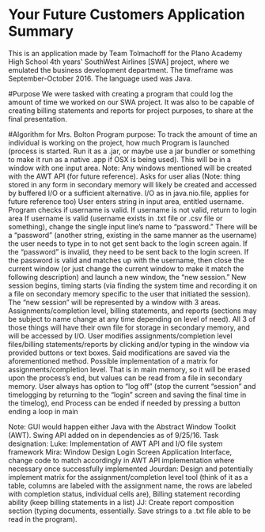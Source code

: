 # Your Future Customers Application Summary
This is an application made by Team Tolmachoff for
the Plano Academy High School 4th years' SouthWest
Airlines [SWA] project, where we emulated the 
business development department. The timeframe was 
September-October 2016. The language used was Java.

#Purpose
We were tasked with creating a program that could log
the amount of time we worked on our SWA project. It was
also to be capable of creating billing statements and 
reports for project purposes, to share at the final 
presentation.

#Algorithm for Mrs. Bolton
Program purpose: To track the amount of time an individual is working on the project, how much 
Program is launched (process is started. Run it as a .jar, or maybe use a jar bundler or something to make it run as a native .app if OSX is being used). This will be in a window with one input area. Note: Any windows mentioned will be created with the AWT API (for future reference).
Asks for user alias (Note: thing stored in any form in secondary memory will likely be created and accessed by buffered I/O or a sufficient alternative. I/O as in java.nio.file, applies for future reference too)
User enters string in input area, entitled username.
Program checks if username is valid. If username is not valid, return to login area
If username is valid (username exists in .txt file or .csv file or something), change the single input line’s name to “password.” There will be a “password” (another string, existing in the same manner as the username) the user needs to type in to not get sent back to the login screen again. If the “password” is invalid, they need to be sent back to the login screen.
If the password is valid and matches up with the username, then close the current window (or just change the current window to make it match the following description) and launch a new window, the “new session.”
New session begins, timing starts (via finding the system time and recording it on a file on secondary memory specific to the user that initiated the session).
The “new session” will be represented by a window with 3 areas. Assignments/completion level, billing statements, and reports (sections may be subject to name change at any time depending on level of need).
All 3 of those things will have their own file for storage in secondary memory, and will be accessed by I/O.
User modifies assignments/completion level files/billing statements/reports by clicking and/or typing in the window via provided buttons or text boxes. Said modifications are saved via the aforementioned method.
Possible implementation of a matrix for assignments/completion level. That is in main memory, so it will be erased upon the process’s end, but values can be read from a file in secondary memory.
User always has option to “log off” (stop the current “session” and timelogging by returning to the “login” screen and saving the final time in the timelog), end 
Process can be ended if needed by pressing a button ending a loop in main

Note: GUI would happen either Java with the Abstract Window Toolkit (AWT). Swing API added on in dependencies as of 9/25/16.
Task designation: 
Luke: Implementation of AWT API and I/O file system framework
Mira: Window Design Login Screen Application Interface, change code to match accordingly in AWT API implementation where necessary once successfully implemented
Jourdan: Design and potentially implement matrix for the assignment/completion level tool (think of it as a table, columns are labeled with the assignment name, the rows are labeled with completion status, individual cells are), Billing statement recording ability (keep billing statements in a list)
JJ: Create report composition section (typing documents, essentially. Save strings to a .txt file able to be read in the program).
